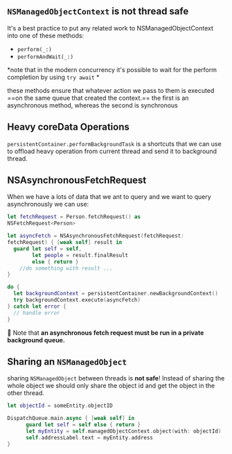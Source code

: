## `NSManagedObjectContext` is **not** thread safe
It's a best practice to put any related work to NSManagedObjectContext into one of these methods:
* `perform(_:)`
* `performAndWait(_:)`

*note that in the modern concurrency it's possible to wait for the perform completion by using `try await` *

these methods ensure that whatever action we pass to them is executed ==on the same queue that created the context.==
the first is an asynchronous method, whereas the second is synchronous
## Heavy coreData Operations
`persistentContainer.performBackgroundTask` is a shortcuts that we can use to offload heavy operation from current thread and send it to background thread.
## NSAsynchronousFetchRequest
When we have a lots of data that we ant to query and we want to query asynchronously we can use:
```Swift
let fetchRequest = Person.fetchRequest() as
NSFetchRequest<Person>

let asyncFetch = NSAsynchronousFetchRequest(fetchRequest:
fetchRequest) { [weak self] result in
  guard let self = self,
        let people = result.finalResult 
        else { return }
	//do something with result ...
}

do {
  let backgroundContext = persistentContainer.newBackgroundContext()
  try backgroundContext.execute(asyncFetch)
} catch let error {
  // handle error
}
```
🔴 Note that **an asynchronous fetch request must be run in a private background queue.**

## Sharing an `NSManagedObject`
sharing `NSManagedObject` between threads is **not safe**! Instead of sharing the whole object we should only share the object id and get the object in the other thread.
```Swift
let objectId = someEntity.objectID

DispatchQueue.main.async { [weak self] in
	  guard let self = self else { return }
	  let myEntity = self.managedObjectContext.object(with: objectId)
	  self.addressLabel.text = myEntity.address
}
```